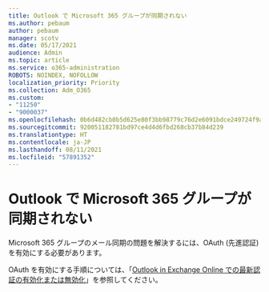 ```yaml
---
title: Outlook で Microsoft 365 グループが同期されない
ms.author: pebaum
author: pebaum
manager: scotv
ms.date: 05/17/2021
audience: Admin
ms.topic: article
ms.service: o365-administration
ROBOTS: NOINDEX, NOFOLLOW
localization_priority: Priority
ms.collection: Adm_O365
ms.custom:
- "11250"
- "9000037"
ms.openlocfilehash: 0b6d482cb0b5d625e80f3bb98779c76d2e6091bdce249724f9a36bf6192672b1
ms.sourcegitcommit: 920051182781bd97ce4d4d6fbd268cb37b84d239
ms.translationtype: HT
ms.contentlocale: ja-JP
ms.lasthandoff: 08/11/2021
ms.locfileid: "57891352"
---
```

# <a name="microsoft-365-groups-not-synching-in-outlook"></a>Outlook で Microsoft 365 グループが同期されない

Microsoft 365 グループのメール同期の問題を解決するには、OAuth (先進認証) を有効にする必要があります。 

OAuth を有効にする手順については、「[Outlook in Exchange Online での最新認証の有効化または無効化](https://docs.microsoft.com/exchange/clients-and-mobile-in-exchange-online/enable-or-disable-modern-authentication-in-exchange-online)」を参照してください。